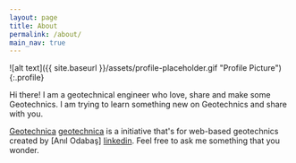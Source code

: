```yaml
---
layout: page
title: About
permalink: /about/
main_nav: true
---
```


![alt text]({{ site.baseurl }}/assets/profile-placeholder.gif "Profile Picture"){:.profile}

Hi there! I am a geotechnical engineer who love, share and make some Geotechnics. I am trying to learn something new on Geotechnics and share with you.

[Geotechnica] [geotechnica] is a initiative that's for web-based geotechnics created by [Anıl Odabaş] [linkedin]. Feel free to ask me something that you wonder.


[geotechnica]: https://github.com/geotechnica
[linkedin]: https://www.linkedin.com/in/anilodabas/
